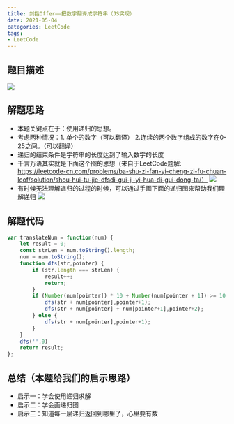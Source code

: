 ```yaml
---
title: 剑指Offer——把数字翻译成字符串（JS实现）
date: 2021-05-04
categories: LeetCode
tags: 
- LeetCode
---
```

## 题目描述
![](https://img-blog.csdnimg.cn/img_convert/518e4b3f70a5d2be6bba99a28be2630f.png)

## 解题思路
* 本题关键点在于：使用递归的思想。
* 考虑两种情况：1. 单个的数字（可以翻译） 2.连续的两个数字组成的数字在0-25之间。（可以翻译）
* 递归的结束条件是字符串的长度达到了输入数字的长度
* 千言万语其实就是下面这个图的思想（来自于LeetCode题解: https://leetcode-cn.com/problems/ba-shu-zi-fan-yi-cheng-zi-fu-chuan-lcof/solution/shou-hui-tu-jie-dfsdi-gui-ji-yi-hua-di-gui-dong-ta/）
![](https://img-blog.csdnimg.cn/img_convert/b73c1aca0e2d636280c82e3af02dab19.png)
* 有时候无法理解递归的过程的时候，可以通过手画下面的递归图来帮助我们理解递归
![](https://img-blog.csdnimg.cn/img_convert/c3350a4d8363eb9ecbdfa319d7e5072a.png)

## 解题代码
```js
var translateNum = function(num) {
    let result = 0;
    const strLen = num.toString().length;
    num = num.toString();
    function dfs(str,pointer) {
        if (str.length === strLen) {
            result++;
            return;
        }
        if (Number(num[pointer]) * 10 + Number(num[pointer + 1]) >= 10 && Number(num[pointer]) * 10 + Number(num[pointer + 1]) < 26) {
            dfs(str + num[pointer],pointer+1);
            dfs(str + num[pointer] + num[pointer+1],pointer+2);
        } else {
            dfs(str + num[pointer],pointer+1);
        }
    }
    dfs('',0)
    return result;
};
```

## 总结（本题给我们的启示思路）
* 启示一：学会使用递归求解
* 启示二：学会画递归图
* 启示三：知道每一层递归返回到哪里了，心里要有数
